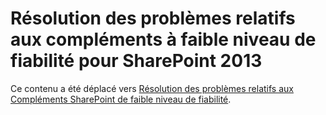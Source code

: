 
# Résolution des problèmes relatifs aux compléments à faible niveau de fiabilité pour SharePoint 2013

Ce contenu a été déplacé vers  [Résolution des problèmes relatifs aux Compléments SharePoint de faible niveau de fiabilité](creating-sharepoint-add-ins-that-use-low-trust-authorization.md#Trouble).




